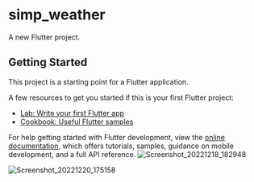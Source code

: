 # simp_weather

A new Flutter project.

## Getting Started

This project is a starting point for a Flutter application.

A few resources to get you started if this is your first Flutter project:

- [Lab: Write your first Flutter app](https://docs.flutter.dev/get-started/codelab)
- [Cookbook: Useful Flutter samples](https://docs.flutter.dev/cookbook)

For help getting started with Flutter development, view the
[online documentation](https://docs.flutter.dev/), which offers tutorials,
samples, guidance on mobile development, and a full API reference.
![Screenshot_20221218_182948](https://user-images.githubusercontent.com/109048758/208301089-e1ed03b8-3cfe-4c13-87ac-53c1e42a9cc0.png)

![Screenshot_20221220_175158](https://user-images.githubusercontent.com/109048758/208666568-eb4b91ae-1b27-4366-85c1-5c0c6c1c2004.png)
